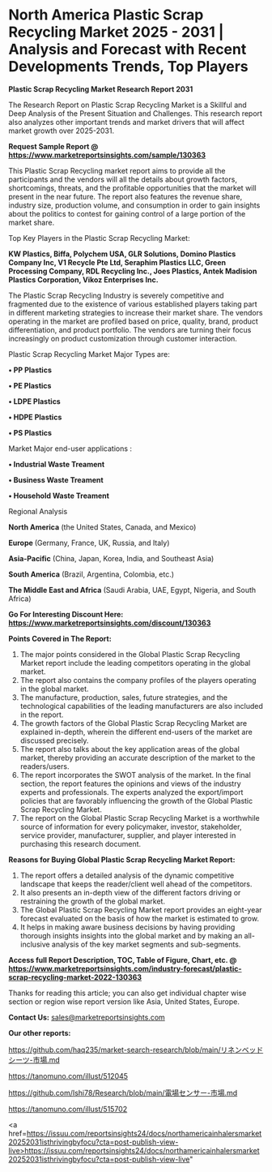 # North America Plastic Scrap Recycling Market 2025 - 2031 | Analysis and Forecast with Recent Developments Trends, Top Players

<strong>Plastic Scrap Recycling Market Research Report 2031</strong>

The Research Report on Plastic Scrap Recycling Market is a Skillful and Deep Analysis of the Present Situation and Challenges. This research report also analyzes other important trends and market drivers that will affect market growth over 2025-2031.

<strong>Request Sample Report @ <a href=https://www.marketreportsinsights.com/sample/130363>https://www.marketreportsinsights.com/sample/130363</a></strong>

This Plastic Scrap Recycling market report aims to provide all the participants and the vendors will all the details about growth factors, shortcomings, threats, and the profitable opportunities that the market will present in the near future. The report also features the revenue share, industry size, production volume, and consumption in order to gain insights about the politics to contest for gaining control of a large portion of the market share.

Top Key Players in the Plastic Scrap Recycling Market:

<strong>KW Plastics, Biffa, Polychem USA, GLR Solutions, Domino Plastics Company Inc, V1 Recycle Pte Ltd, Seraphim Plastics LLC, Green Processing Company, RDL Recycling Inc., Joes Plastics, Antek Madision Plastics Corporation, Vikoz Enterprises Inc.</strong>

The Plastic Scrap Recycling Industry is severely competitive and fragmented due to the existence of various established players taking part in different marketing strategies to increase their market share. The vendors operating in the market are profiled based on price, quality, brand, product differentiation, and product portfolio. The vendors are turning their focus increasingly on product customization through customer interaction.

Plastic Scrap Recycling Market Major Types are:

<strong>• PP Plastics

• PE Plastics

• LDPE Plastics

• HDPE Plastics

• PS Plastics</strong>

Market Major end-user applications :

<strong>• Industrial Waste Treament

• Business Waste Treament

• Household Waste Treament</strong>

Regional Analysis

</u><strong><b>North America</b></strong> (the United States, Canada, and Mexico)

<strong><b>Europe </b></strong>(Germany, France, UK, Russia, and Italy)

<strong><b>Asia-Pacific</b></strong> (China, Japan, Korea, India, and Southeast Asia)

<strong><b>South America</b></strong> (Brazil, Argentina, Colombia, etc.)

<strong><b>The Middle East and Africa</b></strong> (Saudi Arabia, UAE, Egypt, Nigeria, and South Africa)

<strong>Go For Interesting Discount Here: <a href=https://www.marketreportsinsights.com/discount/130363>https://www.marketreportsinsights.com/discount/130363</a></strong>

<strong>Points Covered in The Report:</strong>
<ol>
  <li>The major points considered in the Global Plastic Scrap Recycling Market report include the leading competitors operating in the global market.</li>
  <li>The report also contains the company profiles of the players operating in the global market.</li>
  <li>The manufacture, production, sales, future strategies, and the technological capabilities of the leading manufacturers are also included in the report.</li>
  <li>The growth factors of the Global Plastic Scrap Recycling Market are explained in-depth, wherein the different end-users of the market are discussed precisely.</li>
  <li>The report also talks about the key application areas of the global market, thereby providing an accurate description of the market to the readers/users.</li>
  <li>The report incorporates the SWOT analysis of the market. In the final section, the report features the opinions and views of the industry experts and professionals. The experts analyzed the export/import policies that are favorably influencing the growth of the Global Plastic Scrap Recycling Market.</li>
  <li>The report on the Global Plastic Scrap Recycling Market is a worthwhile source of information for every policymaker, investor, stakeholder, service provider, manufacturer, supplier, and player interested in purchasing this research document.</li>
</ol>
<strong>Reasons for Buying Global Plastic Scrap Recycling Market Report:</strong>

<ol>
  <li>The report offers a detailed analysis of the dynamic competitive landscape that keeps the reader/client well ahead of the competitors.</li>
  <li>It also presents an in-depth view of the different factors driving or restraining the growth of the global market.</li>
  <li>The Global Plastic Scrap Recycling Market report provides an eight-year forecast evaluated on the basis of how the market is estimated to grow.</li>
  <li>It helps in making aware business decisions by having providing thorough insights insights into the global market and by making an all-inclusive analysis of the key market segments and sub-segments.</li>
</ol>
<strong>Access full Report Description, TOC, Table of Figure, Chart, etc. @ <a href=https://www.marketreportsinsights.com/industry-forecast/plastic-scrap-recycling-market-2022-130363>https://www.marketreportsinsights.com/industry-forecast/plastic-scrap-recycling-market-2022-130363</a></strong>


Thanks for reading this article; you can also get individual chapter wise section or region wise report version like Asia, United States, Europe.

<strong>Contact Us:</strong>
sales@marketreportsinsights.com

<strong>Our other reports:</strong>

<a href=https://github.com/haq235/market-search-research/blob/main/リネンベッドシーツ-市場.md>https://github.com/haq235/market-search-research/blob/main/リネンベッドシーツ-市場.md</a>

<a href=https://tanomuno.com/illust/512045>https://tanomuno.com/illust/512045</a>

<a href=https://github.com/Ishi78/Research/blob/main/電場センサー-市場.md>https://github.com/Ishi78/Research/blob/main/電場センサー-市場.md</a>

<a href=https://tanomuno.com/illust/515702>https://tanomuno.com/illust/515702</a>

<a href=https://issuu.com/reportsinsights24/docs/northamericainhalersmarket20252031isthrivingbyfocu?cta=post-publish-view-live>https://issuu.com/reportsinsights24/docs/northamericainhalersmarket20252031isthrivingbyfocu?cta=post-publish-view-live</a>"
